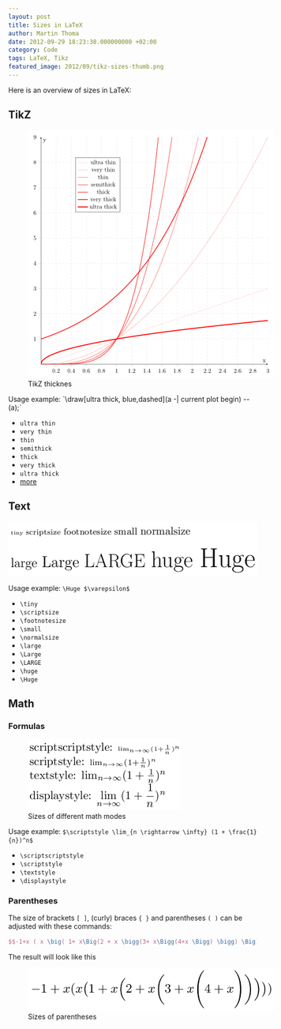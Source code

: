 ```yaml
---
layout: post
title: Sizes in LaTeX
author: Martin Thoma
date: 2012-09-29 18:23:38.000000000 +02:00
category: Code
tags: LaTeX, Tikz
featured_image: 2012/09/tikz-sizes-thumb.png
---
```

Here is an overview of sizes in LaTeX:

<h2>TikZ</h2>
<figure class="aligncenter">
            <a href="../images/2012/09/tikz-sizes.png"><img src="../images/2012/09/tikz-sizes.png" alt="TikZ thicknes" style="max-width:500px;max-height:503px" class="size-full"/></a>
            <figcaption class="text-center">TikZ thicknes</figcaption>
        </figure>
Usage example:
`\draw[ultra thick, blue,dashed](a -| current plot begin) -- (a);`
<ul>
	<li><code>ultra thin</code></li>
	<li><code>very thin</code></li>
	<li><code>thin</code></li>
	<li><code>semithick</code></li>
	<li><code>thick</code></li>
	<li><code>very thick</code></li>
	<li><code>ultra thick</code></li>
    <li><a href="http://tex.stackexchange.com/q/106742/5645">more</a></li>
</ul>
<h2>Text</h2>
<p style="text-align: center;"><a href="../images/2012/09/text-sizes-latex.png"><img class="size-full wp-image-45921 aligncenter" title="Text sizes in LaTeX" src="../images/2012/09/text-sizes-latex.png" alt="Text sizes in LaTeX" width="512" height="110" /></a></p>
Usage example:
<code>\Huge $\varepsilon$</code>
<ul>
	<li><code>\tiny</code></li>
	<li><code>\scriptsize</code></li>
	<li><code>\footnotesize</code></li>
	<li><code>\small</code></li>
	<li><code>\normalsize</code></li>
	<li><code>\large</code></li>
	<li><code>\Large</code></li>
	<li><code>\LARGE</code></li>
	<li><code>\huge</code></li>
	<li><code>\Huge</code></li>
</ul>

## Math
### Formulas
<figure class="aligncenter">
            <a href="../images/2012/09/latex-math-sizes.png"><img src="../images/2012/09/latex-math-sizes.png" alt="Sizes of different math modes" style="max-width:309px;max-height:145px;" class="size-full wp-image-45931"/></a>
            <figcaption class="text-center">Sizes of different math modes</figcaption>
        </figure>
Usage example:
<code>$\scriptstyle \lim_{n \rightarrow \infty} (1 + \frac{1}{n})^n$</code>
<ul>
	<li><code>\scriptscriptstyle</code></li>
	<li><code>\scriptstyle</code></li>
	<li><code>\textstyle</code></li>
	<li><code>\displaystyle</code></li>
</ul>

### Parentheses
The size of brackets `[ ]`, (curly) braces `{ }` and parentheses `( )` can be
adjusted with these commands:

```latex
$$-1+x ( x \big( 1+ x\Big(2 + x \bigg(3+ x\Bigg(4+x \Bigg) \bigg) \Big) \big) )$$
```

The result will look like this

<figure class="aligncenter">
            <a href="../images/2012/09/latex-parentheses-sizes.png"><img src="../images/2012/09/latex-parentheses-sizes.png" alt="Sizes of parentheses" style="max-width:500px;" class="size-full"/></a>
            <figcaption class="text-center">Sizes of parentheses</figcaption>
        </figure>
